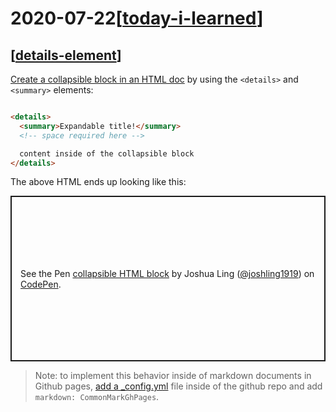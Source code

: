 # 2020-07-22[[today-i-learned]]

## [[details-element]] 

[Create a collapsible block in an HTML doc][collapsible] by using the
`<details>` and `<summary>` elements:

```html

<details>
  <summary>Expandable title!</summary>
  <!-- space required here -->

  content inside of the collapsible block
</details>

```

The above HTML ends up looking like this:

<p class="codepen" data-height="265" data-theme-id="dark" data-default-tab="html,result" data-user="joshling1919" data-slug-hash="QWyYVbQ" style="height: 265px; box-sizing: border-box; display: flex; align-items: center; justify-content: center; border: 2px solid; margin: 1em 0; padding: 1em;" data-pen-title="collapsible HTML block">
  <span>See the Pen <a href="https://codepen.io/joshling1919/pen/QWyYVbQ">
  collapsible HTML block</a> by Joshua Ling (<a href="https://codepen.io/joshling1919">@joshling1919</a>)
  on <a href="https://codepen.io">CodePen</a>.</span>
</p>
<script async src="https://static.codepen.io/assets/embed/ei.js"></script>


> Note: to implement this behavior inside of markdown documents in Github pages,
> [add a _config.yml][config] file inside of the github repo and add `markdown:
> CommonMarkGhPages`.

[config]: https://github.community/t/collapsible-markdown-inside-details-summary-summary-details-fails-to-render/10489
[collapsible]: https://gist.github.com/pierrejoubert73/902cc94d79424356a8d20be2b382e1ab



[//begin]: # "Autogenerated link references for markdown compatibility"
[today-i-learned]: ../today-i-learned "Today I Learned"
[details-element]: ../../topics/html/details-element "details and summary elements"
[//end]: # "Autogenerated link references"
